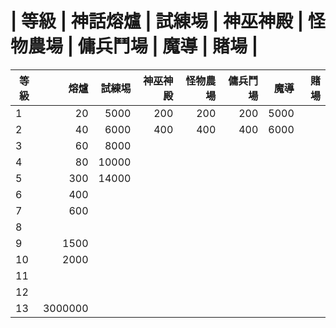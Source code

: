 
| 等級 | 神話熔爐  |  試練埸  | 神巫神殿 | 怪物農場 | 傭兵鬥場 |   魔導   |   賭場   |
=====================================================================================
| 等級 |  熔爐   |  試練埸  | 神巫神殿 | 怪物農場 | 傭兵鬥場 |   魔導   |   賭場   |
| ---  | -----: | -------: | -------: | -------: | -------: | -------: | -------: |
|  1   |     20 |   5000   |      200 |      200 |      200 |     5000 |          |
|  2   |     40 |   6000   |      400 |      400 |      400 |     6000 |          |
|  3   |     60 |   8000   |          |          |          |          |          |
|  4   |       80 |  10000   |          |          |          |          |          |
|  5   |      300 |  14000   |          |          |          |          |          |
|  6   |      400 |          |          |          |          |          |          | 
|  7   |      600 |          |          |          |          |          |          |
|  8   |          |          |          |          |          |          |          |
|  9   |     1500 |          |          |          |          |          |          |
| 10   |     2000 |          |          |          |          |          |          |
| 11   |          |          |          |          |          |          |          |
| 12   |          |          |          |          |          |          |          |
| 13   |  3000000 |          |          |          |          |          |          |
